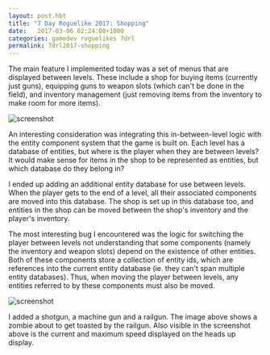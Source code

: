 ```yaml
---
layout: post.hbt
title: "7 Day Roguelike 2017: Shopping"
date:   2017-03-06 02:24:00+1000
categories: gamedev roguelikes 7drl
permalink: 7drl2017-shopping
---
```


The main feature I implemented today was a set of menus that are displayed
between levels. These include a shop for buying items (currently just guns),
equipping guns to weapon slots (which can't be done in the field), and
inventory management (just removing items from the inventory to make room for
more items).

![screenshot](images/shop.png)

An interesting consideration was integrating this in-between-level logic with the
entity component system that the game is built on. Each level has a database of
entities, but where is the player when they are between levels? It would make
sense for items in the shop to be represented as entities, but which database do
they belong in?

I ended up adding an additional entity database for use between levels. When the
player gets to the end of a level, all their associated components are moved
into this database. The shop is set up in this database too, and entities in the
shop can be moved between the shop's inventory and the player's inventory.

The most interesting bug I encountered was the logic for switching the player
between levels not understanding that some components (namely the inventory and
weapon slots) depend on the existence of other entities. Both of these
components store a collection of entity ids, which are references into the
current entity database (ie. they can't span multiple entity databases). Thus,
when moving the player between levels, any entities referred to by these
components must also be moved.

![screenshot](images/railgun.png)

I added a shotgun, a machine gun and a railgun. The image above shows a
zombie about to get toasted by the railgun. Also visible in the screenshot above
is the current and maximum speed displayed on the heads up display.
